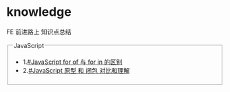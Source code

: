 # knowledge
FE 前进路上 知识点总结
<section>
<fieldset>
<legend>JavaScript</legend>
<ul>
<li>1.<a href="https://github.com/ClarenceC/knowledge/issues/1">#JavaScript for of 与 for in 的区别</a></li>
<li>2.<a href="https://github.com/ClarenceC/knowledge/issues/2">#JavaScript 原型 和 闭包 对比和理解</a></li>
</ul>
</fieldset>
</section>
